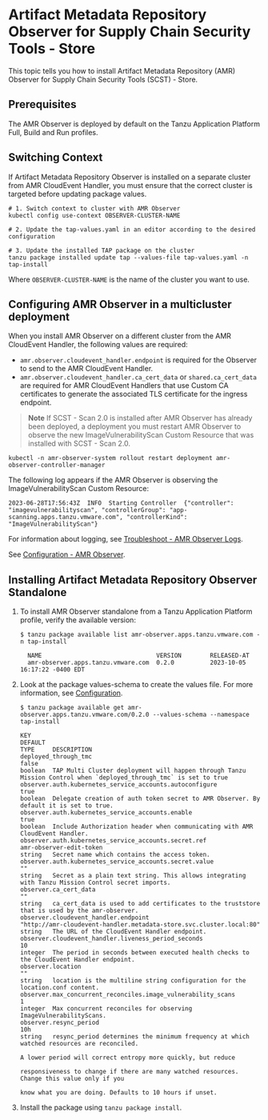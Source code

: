 # Artifact Metadata Repository Observer for Supply Chain Security Tools - Store

This topic tells you how to install Artifact Metadata Repository (AMR) Observer for Supply Chain Security Tools (SCST) - Store.

## <a id='prerecs'></a> Prerequisites

The AMR Observer is deployed by default on the Tanzu Application Platform Full, Build and Run profiles.

## <a id='switch-context'></a> Switching Context

If Artifact Metadata Repository Observer is installed on a separate cluster from AMR CloudEvent Handler, you must ensure that the correct cluster is targeted before updating package values.

```console
# 1. Switch context to cluster with AMR Observer
kubectl config use-context OBSERVER-CLUSTER-NAME

# 2. Update the tap-values.yaml in an editor according to the desired configuration

# 3. Update the installed TAP package on the cluster
tanzu package installed update tap --values-file tap-values.yaml -n tap-install
```

Where `OBSERVER-CLUSTER-NAME` is the name of the cluster you want to use.

## <a id='install'></a> Configuring AMR Observer in a multicluster deployment

When you install AMR Observer on a different cluster from the AMR CloudEvent
Handler, the following values are required:

- `amr.observer.cloudevent_handler.endpoint` is required for the Observer to send to the AMR CloudEvent Handler.
- `amr.observer.cloudevent_handler.ca_cert_data` or `shared.ca_cert_data` are required for AMR CloudEvent Handlers that use Custom CA certificates to generate the associated TLS certificate for the ingress endpoint.

>**Note** If SCST - Scan 2.0 is installed after AMR Observer has already been deployed, a deployment you must restart AMR Observer to observe the new ImageVulnerabilityScan Custom Resource that was installed with SCST - Scan 2.0.

```console
kubectl -n amr-observer-system rollout restart deployment amr-observer-controller-manager
```

The following log appears if the AMR Observer is observing the ImageVulnerabilityScan Custom Resource:

```log
2023-06-28T17:56:43Z  INFO  Starting Controller  {"controller": "imagevulnerabilityscan", "controllerGroup": "app-scanning.apps.tanzu.vmware.com", "controllerKind": "ImageVulnerabilityScan"}
```

For information about logging, see [Troubleshoot - AMR Observer Logs](./troubleshooting.hbs.md#amr-observer-logs).

See [Configuration - AMR Observer](./configuration.hbs.md#amr-observer).

## <a id='standalone-install'></a> Installing Artifact Metadata Repository Observer Standalone

1. To install AMR Observer standalone from a Tanzu Application Platform profile, verify the
   available version:

   ```console
   $ tanzu package available list amr-observer.apps.tanzu.vmware.com -n tap-install

     NAME                                VERSION        RELEASED-AT
     amr-observer.apps.tanzu.vmware.com  0.2.0          2023-10-05 16:17:22 -0400 EDT
   ```

1. Look at the package values-schema to create the values file. For more
   information, see [Configuration](./configuration.hbs.md#Configuration).

   ```console
   $ tanzu package available get amr-observer.apps.tanzu.vmware.com/0.2.0 --values-schema --namespace tap-install

   KEY                                                                    DEFAULT                                                                TYPE     DESCRIPTION
   deployed_through_tmc                                                   false                                                                  boolean  TAP Multi Cluster deployment will happen through Tanzu Mission Control when `deployed_through_tmc` is set to true
   observer.auth.kubernetes_service_accounts.autoconfigure                true                                                                   boolean  Delegate creation of auth token secret to AMR Observer. By default it is set to true.
   observer.auth.kubernetes_service_accounts.enable                       true                                                                   boolean  Include Authorization header when communicating with AMR CloudEvent Handler.
   observer.auth.kubernetes_service_accounts.secret.ref                   amr-observer-edit-token                                                string   Secret name which contains the access token.
   observer.auth.kubernetes_service_accounts.secret.value                 ""                                                                     string   Secret as a plain text string. This allows integrating with Tanzu Mission Control secret imports.
   observer.ca_cert_data                                                  ""                                                                     string   ca_cert_data is used to add certificates to the truststore that is used by the amr-observer.
   observer.cloudevent_handler.endpoint                                   "http://amr-cloudevent-handler.metadata-store.svc.cluster.local:80"    string   The URL of the CloudEvent Handler endpoint.
   observer.cloudevent_handler.liveness_period_seconds                    10                                                                     integer  The period in seconds between executed health checks to the CloudEvent Handler endpoint.
   observer.location                                                      ""                                                                     string   location is the multiline string configuration for the location.conf content.
   observer.max_concurrent_reconciles.image_vulnerability_scans           1                                                                      integer  Max concurrent reconciles for observing ImageVulnerabilityScans.
   observer.resync_period                                                 10h                                                                    string   resync_period determines the minimum frequency at which watched resources are reconciled.
                                                                                                                                                          A lower period will correct entropy more quickly, but reduce
                                                                                                                                                          responsiveness to change if there are many watched resources. Change this value only if you
                                                                                                                                                          know what you are doing. Defaults to 10 hours if unset.
   ```

1. Install the package using `tanzu package install`.
